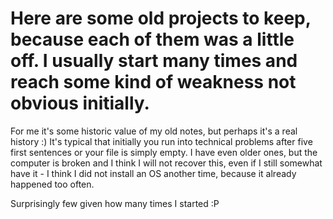 # Here are some old projects to keep, because each of them was a little off. I usually start many times and reach some kind of weakness not obvious initially.

For me it's some historic value of my old notes, but perhaps it's a real history :) It's typical that initially you run into technical problems after five first sentences or your file is simply empty. I have even older ones, but the computer is broken and I think I will not recover this, even if I still somewhat have it - I think I did not install an OS another time, because it already happened too often.

Surprisingly few given how many times I started :P